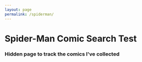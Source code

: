 ```yaml
---
layout: page
permalink: /spiderman/
---
```

# Spider-Man Comic Search Test
### Hidden page to track the comics I've collected